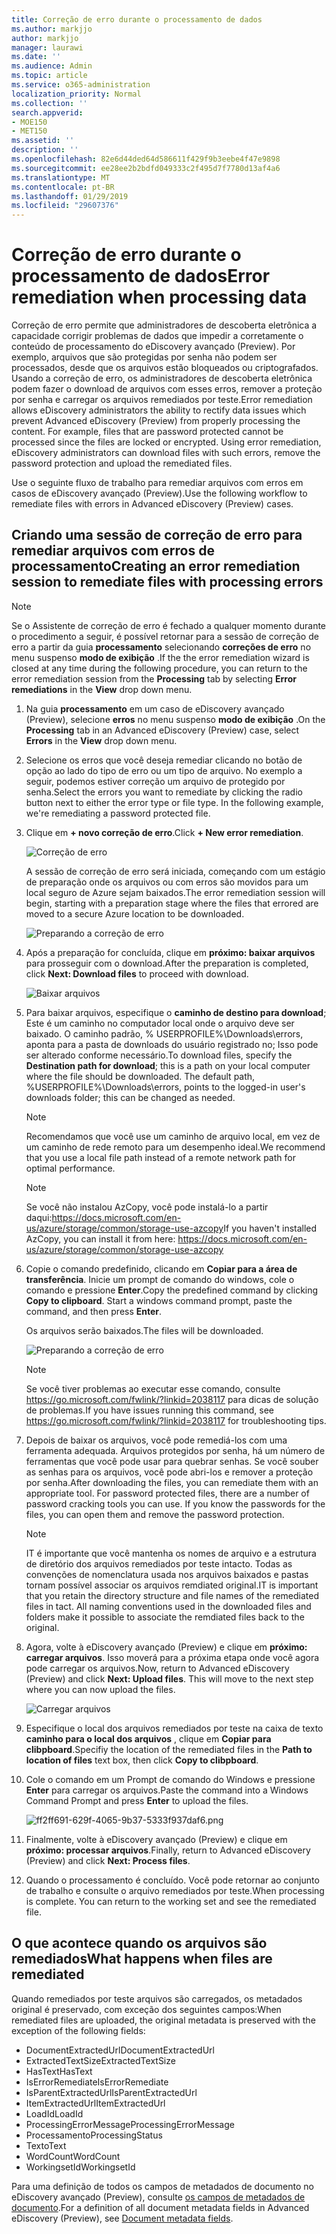 ```yaml
---
title: Correção de erro durante o processamento de dados
ms.author: markjjo
author: markjjo
manager: laurawi
ms.date: ''
ms.audience: Admin
ms.topic: article
ms.service: o365-administration
localization_priority: Normal
ms.collection: ''
search.appverid:
- MOE150
- MET150
ms.assetid: ''
description: ''
ms.openlocfilehash: 82e6d44ded64d586611f429f9b3eebe4f47e9898
ms.sourcegitcommit: ee28ee2b2bdfd049333c2f495d7f7780d13af4a6
ms.translationtype: MT
ms.contentlocale: pt-BR
ms.lasthandoff: 01/29/2019
ms.locfileid: "29607376"
---
```

# <a name="error-remediation-when-processing-data"></a><span data-ttu-id="8aa72-102">Correção de erro durante o processamento de dados</span><span class="sxs-lookup"><span data-stu-id="8aa72-102">Error remediation when processing data</span></span>

<span data-ttu-id="8aa72-p101">Correção de erro permite que administradores de descoberta eletrônica a capacidade corrigir problemas de dados que impedir a corretamente o conteúdo de processamento do eDiscovery avançado (Preview). Por exemplo, arquivos que são protegidas por senha não podem ser processados, desde que os arquivos estão bloqueados ou criptografados. Usando a correção de erro, os administradores de descoberta eletrônica podem fazer o download de arquivos com esses erros, remover a proteção por senha e carregar os arquivos remediados por teste.</span><span class="sxs-lookup"><span data-stu-id="8aa72-p101">Error remediation allows eDiscovery administrators the ability to rectify data issues which prevent Advanced eDiscovery (Preview) from properly processing the content. For example, files that are password protected cannot be processed since the files are locked or encrypted. Using error remediation, eDiscovery administrators can download files with such errors, remove the password protection and upload the remediated files.</span></span>

<span data-ttu-id="8aa72-106">Use o seguinte fluxo de trabalho para remediar arquivos com erros em casos de eDiscovery avançado (Preview).</span><span class="sxs-lookup"><span data-stu-id="8aa72-106">Use the following workflow to remediate files with errors in Advanced eDiscovery (Preview) cases.</span></span>

## <a name="creating-an-error-remediation-session-to-remediate-files-with-processing-errors"></a><span data-ttu-id="8aa72-107">Criando uma sessão de correção de erro para remediar arquivos com erros de processamento</span><span class="sxs-lookup"><span data-stu-id="8aa72-107">Creating an error remediation session to remediate files with processing errors</span></span>

>[!NOTE]
><span data-ttu-id="8aa72-108">Se o Assistente de correção de erro é fechado a qualquer momento durante o procedimento a seguir, é possível retornar para a sessão de correção de erro a partir da guia **processamento** selecionando **correções de erro** no menu suspenso **modo de exibição** .</span><span class="sxs-lookup"><span data-stu-id="8aa72-108">If the the error remediation wizard is closed at any time during the following procedure, you can return to the error remediation session from the **Processing** tab by selecting **Error remediations** in the **View** drop down menu.</span></span>

1. <span data-ttu-id="8aa72-109">Na guia **processamento** em um caso de eDiscovery avançado (Preview), selecione **erros** no menu suspenso **modo de exibição** .</span><span class="sxs-lookup"><span data-stu-id="8aa72-109">On the **Processing** tab in an Advanced eDiscovery (Preview) case, select **Errors** in the **View** drop down menu.</span></span>

2. <span data-ttu-id="8aa72-p102">Selecione os erros que você deseja remediar clicando no botão de opção ao lado do tipo de erro ou um tipo de arquivo.  No exemplo a seguir, podemos estiver correção um arquivo de protegido por senha.</span><span class="sxs-lookup"><span data-stu-id="8aa72-p102">Select the errors you want to remediate by clicking the radio button next to either the error type or file type.  In the following example, we're remediating a password protected file.</span></span>

3. <span data-ttu-id="8aa72-112">Clique em **+ novo correção de erro**.</span><span class="sxs-lookup"><span data-stu-id="8aa72-112">Click **+ New error remediation**.</span></span>

    ![Correção de erro](../media/8c2faf1a-834b-44fc-b418-6a18aed8b81a.png)

    <span data-ttu-id="8aa72-114">A sessão de correção de erro será iniciada, começando com um estágio de preparação onde os arquivos ou com erros são movidos para um local seguro de Azure sejam baixados.</span><span class="sxs-lookup"><span data-stu-id="8aa72-114">The error remediation session will begin, starting with a preparation stage where the files that errored are moved to a secure Azure location to be downloaded.</span></span>

    ![Preparando a correção de erro](../media/390572ec-7012-47c4-a6b6-4cbb5649e8a8.png)

4. <span data-ttu-id="8aa72-116">Após a preparação for concluída, clique em **próximo: baixar arquivos** para prosseguir com o download.</span><span class="sxs-lookup"><span data-stu-id="8aa72-116">After the preparation is completed, click **Next: Download files** to proceed with download.</span></span>

    ![Baixar arquivos](../media/6ac04b09-8e13-414a-9e24-7c75ba586363.png)

5. <span data-ttu-id="8aa72-p103">Para baixar arquivos, especifique o **caminho de destino para download**; Este é um caminho no computador local onde o arquivo deve ser baixado.  O caminho padrão, % USERPROFILE%\Downloads\errors, aponta para a pasta de downloads do usuário registrado no; Isso pode ser alterado conforme necessário.</span><span class="sxs-lookup"><span data-stu-id="8aa72-p103">To download files, specify the **Destination path for download**; this is a path on your local computer where the file should be downloaded.  The default path, %USERPROFILE%\Downloads\errors, points to the logged-in user's downloads folder; this can be changed as needed.</span></span>

    >[!NOTE]
    ><span data-ttu-id="8aa72-120">Recomendamos que você use um caminho de arquivo local, em vez de um caminho de rede remoto para um desempenho ideal.</span><span class="sxs-lookup"><span data-stu-id="8aa72-120">We recommend that you use a local file path instead of a remote network path for optimal performance.</span></span>

    > [!NOTE]
    > <span data-ttu-id="8aa72-121">Se você não instalou AzCopy, você pode instalá-lo a partir daqui:https://docs.microsoft.com/en-us/azure/storage/common/storage-use-azcopy</span><span class="sxs-lookup"><span data-stu-id="8aa72-121">If you haven't installed AzCopy, you can install it from here: https://docs.microsoft.com/en-us/azure/storage/common/storage-use-azcopy</span></span>

6. <span data-ttu-id="8aa72-p104">Copie o comando predefinido, clicando em **Copiar para a área de transferência**. Inicie um prompt de comando do windows, cole o comando e pressione **Enter**.</span><span class="sxs-lookup"><span data-stu-id="8aa72-p104">Copy the predefined command by clicking **Copy to clipboard**. Start a windows command prompt, paste the command, and then press **Enter**.</span></span>  

    <span data-ttu-id="8aa72-124">Os arquivos serão baixados.</span><span class="sxs-lookup"><span data-stu-id="8aa72-124">The files will be downloaded.</span></span>

    ![Preparando a correção de erro](../media/f364ab4d-31c5-4375-b69f-650f694a2f69.png)

     > [!NOTE]
     > <span data-ttu-id="8aa72-126">Se você tiver problemas ao executar esse comando, consulte https://go.microsoft.com/fwlink/?linkid=2038117 para dicas de solução de problemas.</span><span class="sxs-lookup"><span data-stu-id="8aa72-126">If you have issues running this command, see https://go.microsoft.com/fwlink/?linkid=2038117 for troubleshooting tips.</span></span>

7. <span data-ttu-id="8aa72-p105">Depois de baixar os arquivos, você pode remediá-los com uma ferramenta adequada. Arquivos protegidos por senha, há um número de ferramentas que você pode usar para quebrar senhas. Se você souber as senhas para os arquivos, você pode abri-los e remover a proteção por senha.</span><span class="sxs-lookup"><span data-stu-id="8aa72-p105">After downloading the files, you can remediate them with an appropriate tool. For password protected files, there are a number of password cracking tools you can use. If you know the passwords for the files, you can open them and remove the password protection.</span></span>
    > [!NOTE]
    > <span data-ttu-id="8aa72-p106">IT é importante que você mantenha os nomes de arquivo e a estrutura de diretório dos arquivos remediados por teste intacto.  Todas as convenções de nomenclatura usada nos arquivos baixados e pastas tornam possível associar os arquivos remdiated original.</span><span class="sxs-lookup"><span data-stu-id="8aa72-p106">IT is important that you retain the directory structure and file names of the remediated files in tact.  All naming conventions used in the downloaded files and folders make it possible to associate the remdiated files back to the original.</span></span>

8. <span data-ttu-id="8aa72-p107">Agora, volte à eDiscovery avançado (Preview) e clique em **próximo: carregar arquivos**.  Isso moverá para a próxima etapa onde você agora pode carregar os arquivos.</span><span class="sxs-lookup"><span data-stu-id="8aa72-p107">Now, return to Advanced eDiscovery (Preview) and click **Next: Upload files**.  This will move to the next step where you can now upload the files.</span></span>

    ![Carregar arquivos](../media/af3d8617-1bab-4ecd-8de0-22e53acba240.png)

9. <span data-ttu-id="8aa72-135">Especifique o local dos arquivos remediados por teste na caixa de texto **caminho para o local dos arquivos** , clique em **Copiar para clibpboard**.</span><span class="sxs-lookup"><span data-stu-id="8aa72-135">Specifiy the location of the remediated files in the **Path to location of files** text box, then click **Copy to clibpboard**.</span></span>

10. <span data-ttu-id="8aa72-136">Cole o comando em um Prompt de comando do Windows e pressione **Enter** para carregar os arquivos.</span><span class="sxs-lookup"><span data-stu-id="8aa72-136">Paste the command into a Windows Command Prompt and press **Enter** to upload the files.</span></span>

    ![ff2ff691-629f-4065-9b37-5333f937daf6.png](../media/ff2ff691-629f-4065-9b37-5333f937daf6.png)

11. <span data-ttu-id="8aa72-138">Finalmente, volte à eDiscovery avançado (Preview) e clique em **próximo: processar arquivos**.</span><span class="sxs-lookup"><span data-stu-id="8aa72-138">Finally, return to Advanced eDiscovery (Preview) and click **Next: Process files**.</span></span>

12. <span data-ttu-id="8aa72-p108">Quando o processamento é concluído.  Você pode retornar ao conjunto de trabalho e consulte o arquivo remediados por teste.</span><span class="sxs-lookup"><span data-stu-id="8aa72-p108">When processing is complete.  You can return to the working set and see the remediated file.</span></span>

## <a name="what-happens-when-files-are-remediated"></a><span data-ttu-id="8aa72-141">O que acontece quando os arquivos são remediados</span><span class="sxs-lookup"><span data-stu-id="8aa72-141">What happens when files are remediated</span></span>

<span data-ttu-id="8aa72-142">Quando remediados por teste arquivos são carregados, os metadados original é preservado, com exceção dos seguintes campos:</span><span class="sxs-lookup"><span data-stu-id="8aa72-142">When remediated files are uploaded, the original metadata is preserved with the exception of the following fields:</span></span> 

- <span data-ttu-id="8aa72-143">DocumentExtractedUrl</span><span class="sxs-lookup"><span data-stu-id="8aa72-143">DocumentExtractedUrl</span></span>
- <span data-ttu-id="8aa72-144">ExtractedTextSize</span><span class="sxs-lookup"><span data-stu-id="8aa72-144">ExtractedTextSize</span></span>
- <span data-ttu-id="8aa72-145">HasText</span><span class="sxs-lookup"><span data-stu-id="8aa72-145">HasText</span></span>
- <span data-ttu-id="8aa72-146">IsErrorRemediate</span><span class="sxs-lookup"><span data-stu-id="8aa72-146">IsErrorRemediate</span></span>
- <span data-ttu-id="8aa72-147">IsParentExtractedUrl</span><span class="sxs-lookup"><span data-stu-id="8aa72-147">IsParentExtractedUrl</span></span>
- <span data-ttu-id="8aa72-148">ItemExtractedUrl</span><span class="sxs-lookup"><span data-stu-id="8aa72-148">ItemExtractedUrl</span></span>
- <span data-ttu-id="8aa72-149">LoadId</span><span class="sxs-lookup"><span data-stu-id="8aa72-149">LoadId</span></span>
- <span data-ttu-id="8aa72-150">ProcessingErrorMessage</span><span class="sxs-lookup"><span data-stu-id="8aa72-150">ProcessingErrorMessage</span></span>
- <span data-ttu-id="8aa72-151">Processamento</span><span class="sxs-lookup"><span data-stu-id="8aa72-151">ProcessingStatus</span></span>
- <span data-ttu-id="8aa72-152">Texto</span><span class="sxs-lookup"><span data-stu-id="8aa72-152">Text</span></span>
- <span data-ttu-id="8aa72-153">WordCount</span><span class="sxs-lookup"><span data-stu-id="8aa72-153">WordCount</span></span>
- <span data-ttu-id="8aa72-154">WorkingsetId</span><span class="sxs-lookup"><span data-stu-id="8aa72-154">WorkingsetId</span></span>

<span data-ttu-id="8aa72-155">Para uma definição de todos os campos de metadados de documento no eDiscovery avançado (Preview), consulte [os campos de metadados de documento](document-metadata-fields.md).</span><span class="sxs-lookup"><span data-stu-id="8aa72-155">For a definition of all document metadata fields in Advanced eDiscovery (Preview), see [Document metadata fields](document-metadata-fields.md).</span></span>